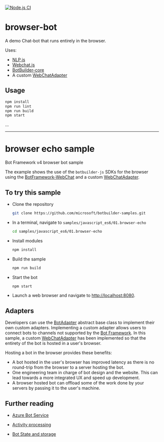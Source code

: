 
[![Node.js CI][ci-badge]][ci]

# browser-bot #

A demo Chat-bot that runs entirely in the browser.

Uses:

* [NLP.js][]
* [Webchat.js][]
* [BotBuilder-core][]
* A custom [WebChatAdapter][ba]

## Usage

```sh
npm install
npm run lint
npm run build
npm start
```

...

---
[nlp.js]: https://github.com/axa-group/nlp.js
  "'NLP.js' is a general natural language utility for Node.js (AXA Group)"
[webchat.js]: https://github.com/microsoft/BotFramework-WebChat/releases/tag/v4.13.0
  "Bot Framework Web Chat Javascript component (Microsoft)"
[botbuilder-core]: https://github.com/microsoft/botbuilder-js/tree/main/libraries/botbuilder-core
  "… The core functionality for Bot Builder, but without any dependency on Node (Microsoft)"
[ba]: ./src/webChatAdapter.ts
  "Custom BotAdapter used for deploying a bot in a browser."
[ci]: https://github.com/nfreear/demo-bot/actions/workflows/node.js.yml
[ci-badge]: https://github.com/nfreear/demo-bot/actions/workflows/node.js.yml/badge.svg


# browser echo sample

Bot Framework v4 browser bot sample

The example shows the use of the `botbuilder-js` SDKs for the browser using the [BotFramework-WebChat](https://github.com/Microsoft/BotFramework-WebChat) and a custom [WebChatAdapter][1].

## To try this sample

- Clone the repository

    ```bash
    git clone https://github.com/microsoft/botbuilder-samples.git
    ```

- In a terminal, navigate to `samples/javascript_es6/01.browser-echo`

    ```bash
    cd samples/javascript_es6/01.browser-echo
    ```

- Install modules

    ```bash
    npm install
    ```

- Build the sample

    ```bash
    npm run build
    ```

- Start the bot

    ```bash
    npm start
    ```

- Launch a web browser and navigate to [http://localhost:8080](http://localhost:8080).

## Adapters

Developers can use the [BotAdapter](https://docs.microsoft.com/en-us/javascript/api/botbuilder-core/botadapter) abstract base class to implement their own custom adapters.
Implementing a custom adapter allows users to connect bots to channels not supported by the [Bot Framework](https://docs.microsoft.com/en-us/azure/bot-service/bot-service-manage-channels?view=azure-bot-service-4.0).
In this sample, a custom [WebChatAdapter][1] has been implemented so that the entirety of the bot is hosted in a user's browser.

Hosting a bot in the browser provides these benefits:

- A bot hosted in the user's browser has improved latency as there is no round-trip from the browser to a server hosting the bot.
- One engineering team in charge of bot design and the website. This can lead towards a more integrated UX and speed up development.
- A browser hosted bot can offload some of the work done by your servers by passing it to the user's machine.

## Further reading

- [Azure Bot Service](https://docs.microsoft.com/en-us/azure/bot-service/bot-service-overview-introduction?view=azure-bot-service-4.0)
- [Activity processing](https://docs.microsoft.com/en-us/azure/bot-service/bot-builder-concept-activity-processing?view=azure-bot-service-4.0)
- [Bot State and storage](https://docs.microsoft.com/en-us/azure/bot-service/bot-builder-storage-concept?view=azure-bot-service-4.0)

  [1]: ./src/webChatAdapter.ts
